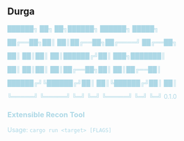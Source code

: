 ## Durga

<span style="color:lightblue">
  ██████╗ ██╗   ██╗██████╗  ██████╗  █████╗ 

  ██╔══██╗██║   ██║██╔══██╗██╔════╝ ██╔══██╗

  ██║  ██║██║   ██║██████╔╝██║  ███╗███████║

  ██║  ██║██║   ██║██╔══██╗██║   ██║██╔══██║

  ██████╔╝╚██████╔╝██║  ██║╚██████╔╝██║  ██║

  ╚═════╝  ╚═════╝ ╚═╝  ╚═╝ ╚═════╝ ╚═╝  ╚═╝ 0.1.0
</span>
### Extensible Recon Tool

Usage: ```cargo run <target> [FLAGS]```